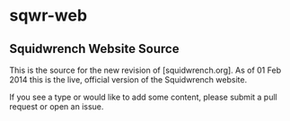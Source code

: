 sqwr-web
========

Squidwrench Website Source
--------------------------

This is the source for the new revision of [squidwrench.org]. As of 01 Feb 2014 this is the live, official version of the Squidwrench website.

If you see a type or would like to add some content, please submit a pull request or open an issue.
